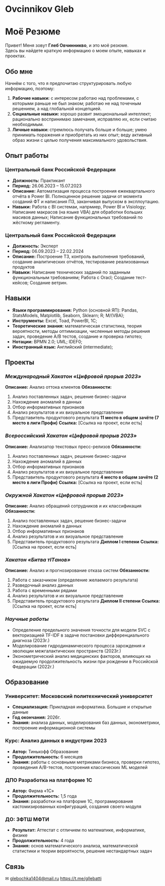 # Ovcinnikov Gleb
# Моё Резюме
Привет! Меня зовут <b>Глеб Овчинникво</b>, и это моё резюме. <br> Здесь вы найдете краткую информацию о моем опыте, навыках и проектах.

## Обо мне
Начнём с того, что я предпочитаю структурировать любую информацию, поэтому:<br> 
1. <b>Рабочие навыки:</b> с интересом работаю над проблемами, с 
которыми раньше не был знаком; работаю не над точечным 
решением, а над глобальной концепцией.
2. <b>Социальные навыки:</b>  хорошо развит эмоциональный интеллект; 
рационально воспринимаю замечания, исправляю их, если считаю 
необходимым.<br> 
3. <b> Личные навыки: </b> стремлюсь получать больше и больше; умею 
принимать поражения и приобретать из них опыт; веду активный 
образ жизни с целью получения максимального удовольствия. <br> 
## Опыт работы

### Центральный банк Российской Федерации

- **Должность:** Практикант
- **Период:** 26.06.2023 – 15.07.2023
- **Описание:** Автоматизация процесса построения ежеквартального отчёта в Power BI. Полноценное решение задачи от момента созданий ФТ и написания ПЗ, заканчивая выпуском в эксплоутацию.
- **Навыки:** Работа с BI системаи, напрмиер, Power BI и Visiology; Написание макрасов (на языке VBA) для обработки больших масивов данных; Написание функциональных требований по жёсткому регламенту.

### Центральный банк Российской Федерации

- **Должность:** Эксперт
- **Период:** 06.09.2023 – 22.02.2024
- **Описание:** Построение ТЗ, контроль выполнения требований, создание аналитических отчётов, тестирование реализованных продуктов
- **Навыки:** Написание технических заданий по заданным функциональным требованиям; Работа с Oracl; Создание тест-кейсов; Создание ветрин.

## Навыки

- **Языки программирования:** Python (основной ЯП): Pandas, StatsModels, Matplotlib, Seaborn, Sklearn; R; M/(VBA);
- **Инструменты:** Excel, Toad, PowerBI, 1C;
- **Теоретические знания:** математическая статистика, теория вероятности, методы оптимизации, численные методы решения задач, проведение A/B тестов, создание и проверка гипотез; 
- **Нотации:** BPMN 2.0; UML; IDEF0;
- **Иностранный язык:** Английский (intermediate);

## Проекты

### <i>Международный Хакатон «Цифровой прорыв 2023»</i>

**Описание:** Анализ оттока клиентов 
**Обязанности:** 
1)	Анализ поставленных задач, решение бизнес-задачи
2)	Нахождение аномалий в данных 
3)	Отбор информативных признаков
4)	Анализ результатов и их визуальное представление
5)	Представитель продуктового результата 
<b>11 место в общем зачёте (7 место в лиги Профи)</b>
**Ссылка:** [Ссылка на проект, если есть]


### <i>Всероссийский Хакатон «Цифровой прорыв 2023»</i>

**Описание:** Анализатор текстовых пресс-релизов
**Обязанности:** 
1)	Анализ поставленных задач, решение бизнес-задачи
2)	Нахождение аномалий в данных 
3)	Отбор информативных признаков
4)	Анализ результатов и их визуальное представление
5)	Представитель продуктового результата 
<b>4 место в общем зачёте (2 место в лиги Профи)</b>
**Ссылка:** [Ссылка на проект, если есть]


### <i>Окружной Хакатон «Цифровой прорыв 2023»</i>

**Описание:** Анализ обращений сотрудников и их классификация
**Обязанности:** 
1)	Анализ поставленных задач, решение бизнес-задачи
2)	Нахождение аномалий в данных 
3)	Отбор информативных признаков
4)	Анализ результатов и их визуальное представление
5)	Представитель продуктового результата 
<b>Диплом I степени</b>
**Ссылка:** [Ссылка на проект, если есть]

### <i>Хакатон «Битва тITанов»</i>

**Описание:** Анализ и прогнозирование отказа систем
**Обязанности:** 
1)	Работа с заказчиком (определение желаемого результата)
2)	Разведочный анализ данных
3)	Работа с временными рядами
4)	Анализ результатов и их визуальное представление
5)	Представитель продуктового результата 
<b>Диплом II степени</b>
**Ссылка:** [Ссылка на проект, если есть]

### <i>Научные работы</i>
- Определение предельного значения точности для модели SVC с векторизацией TF-IDF в задаче постановки дифференциального диагноза (2023г.)
- Моделирование гидродинамического процесса зарождения и эволюции межгалактических пространств (2023г.)
- Эконометрический анализ медицинских факторов, влияющих на ожидаемую продолжительность жизни при рождении в Российской Федерации (2022г.)

## Образование

### Университет: Московский политехнический университет
- **Специализация:** Прикладная информатика. Большие и открытые данные
- **Год окончания:** 2026г.
- **Знания:** анализа данных, моделирования баз данных, эконометрики, построение информационной системы 

### Курс: Анализ данных в индустрии 2023
- **Автор:** Тинькофф Образование
- **Продолжительность:** 6 месяцев
- **Знания:** работы с основными метриками бизнеса, проверки гипотез, проведения A/B-тестов, построения классических ML моделей

### ДПО Разработка на платформе 1С
- **Автор:** Фирма «1С»
- **Продолжительность:** 1,5 года
- **Знания:** разработки на платформе 1С, програмирования кастомизированных конфигураций, создания своего модуля

### ДО: ЗФТШ МФТИ
- **Результат:** Аттестат с отличием по математике, информатике, физике
- **Продолжительность:** 4 года
- **Знания:** основ математического анализа, математической статистики и теории вероятности, решение нестандартных задач
  
## Связь

&#9993; glebochka1404@mail.ru 
https://t.me/gllebatti <br>



